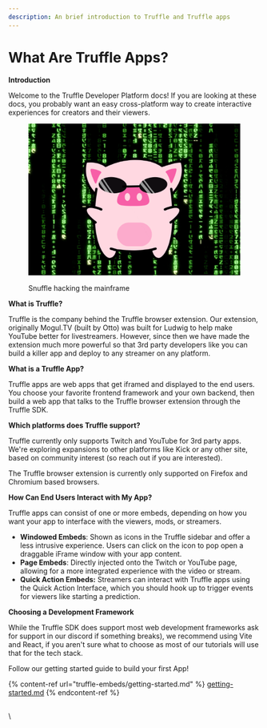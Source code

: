 ```yaml
---
description: An brief introduction to Truffle and Truffle apps
---
```


# What Are Truffle Apps?

**Introduction**

Welcome to the Truffle Developer Platform docs! If you are looking at these docs, you probably want an easy cross-platform way to create interactive experiences for creators and their viewers.

<figure><img src=".gitbook/assets/image.png" alt=""><figcaption><p>Snuffle hacking the mainframe</p></figcaption></figure>

**What is Truffle?**

Truffle is the company behind the Truffle browser extension. Our extension, originally Mogul.TV (built by Otto) was built for Ludwig to help make YouTube better for livestreamers. However, since then we have made the extension much more powerful so that 3rd party developers like you can build a killer app and deploy to any streamer on any platform.

**What is a Truffle App?**

Truffle apps are web apps that get iframed and displayed to the end users. You choose your favorite frontend framework and your own backend, then build a web app that talks to the Truffle browser extension through the Truffle SDK.&#x20;

**Which platforms does Truffle support?**

Truffle currently only supports Twitch and YouTube for 3rd party apps. We're exploring expansions to other platforms like Kick or any other site, based on community interest (so reach out if you are interested).

The Truffle browser extension is currently only supported on Firefox and Chromium based browsers.

**How Can End Users Interact with My App?**

Truffle apps can consist of one or more embeds, depending on how you want your app to interface with the viewers, mods, or streamers.

* **Windowed Embeds**: Shown as icons in the Truffle sidebar and offer a less intrusive experience. Users can click on the icon to pop open a draggable iFrame window with your app content.
* **Page Embeds**: Directly injected onto the Twitch or YouTube page, allowing for a more integrated experience with the video or stream.
* **Quick Action Embeds:** Streamers can interact with Truffle apps using the Quick Action Interface, which you should hook up to trigger events for viewers like starting a prediction.

**Choosing a Development Framework**

While the Truffle SDK does support most web development frameworks ask for support in our discord if something breaks), we recommend using Vite and React, if you aren't sure what to choose as most of our tutorials will use that for the tech stack.



Follow our getting started guide to build your first App!

{% content-ref url="truffle-embeds/getting-started.md" %}
[getting-started.md](truffle-embeds/getting-started.md)
{% endcontent-ref %}

##







\

